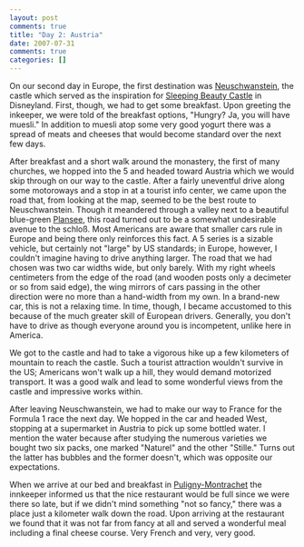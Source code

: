 ```yaml
---
layout: post
comments: true
title: "Day 2: Austria"
date: 2007-07-31
comments: true
categories: []
---
```

On our second day in Europe, the first destination was [Neuschwanstein](http://en.wikipedia.org/wiki/Neuschwanstein), the castle which served as the inspiration for [Sleeping Beauty Castle](http://en.wikipedia.org/wiki/Sleeping_Beauty_Castle) in Disneyland.  First, though, we had to get some breakfast.  Upon greeting the inkeeper, we were told of the breakfast options, "Hungry?  Ja, you will have muesli."  In addition to muesli atop some very good yogurt there was a spread of meats and cheeses that would become standard over the next few days.

After breakfast and a short walk around the monastery, the first of many churches, we hopped into the 5 and headed toward Austria which we would skip through on our way to the castle.  After a fairly uneventful drive along some motoroways and a stop in at a tourist info center, we came upon the road that, from looking at the map, seemed to be the best route to Neuschwanstein.  Though it meandered through a valley next to a beautiful blue-green [Plansee](http://en.wikipedia.org/wiki/Plansee), this road turned out to be a somewhat undesirable avenue to the schlo&#x00DF;.  Most Americans are aware that smaller cars rule in Europe and being there only reinforces this fact.  A 5 series is a sizable vehicle, but certainly not "large" by US standards; in Europe, however, I couldn't imagine having to drive anything larger.  The road that we had chosen was two car widths wide, but only barely.  With my right wheels centimeters from the edge of the road (and wooden posts only a decimeter or so from said edge), the wing mirrors of cars passing in the other direction were no more than a hand-width from my own.  In a brand-new car, this is not a relaxing time.  In time, though, I became accustomed to this because of the much greater skill of European drivers.  Generally, you don't have to drive as though everyone around you is incompetent, unlike here in America.

We got to the castle and had to take a vigorous hike up a few kilometers of mountain to reach the castle.  Such a tourist attraction wouldn't survive in the US; Americans won't walk up a hill, they would demand motorized transport.  It was a good walk and lead to some wonderful views from the castle and impressive works within.

After leaving Neuschwanstein, we had to make our way to France for the Formula 1 race the next day.  We hopped in the car and headed West, stopping at a supermarket in Austria to pick up some bottled water.  I mention the water because after studying the numerous varieties we bought two six packs, one marked "Naturel" and the other "Stille."  Turns out the latter has bubbles and the former doesn't, which was opposite our expectations.

When we arrive at our bed and breakfast in [Puligny-Montrachet](http://en.wikipedia.org/wiki/Puligny-Montrachet) the  innkeeper informed us that the nice restaurant would be full since we were there so late, but if we didn't mind something "not so fancy," there was a place just a kilometer walk down the road.   Upon arriving at the restaurant we found that it was not far from fancy at all and served a wonderful meal including a final cheese course.  Very French and very, very good.
